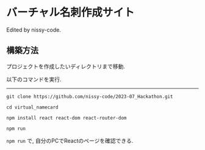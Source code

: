 # バーチャル名刺作成サイト

<p> Edited by nissy-code. </p>

## 構築方法
<p> プロジェクトを作成したいディレクトリまで移動.</p>
<p> 以下のコマンドを実行. </p>
<hr>

```git clone https://github.com/nissy-code/2023-07_Hackathon.git```

```cd virtual_namecard```

```npm install react react-dom react-router-dom```

```npm run```

```npm run``` で, 自分のPCでReactのページを確認できる.